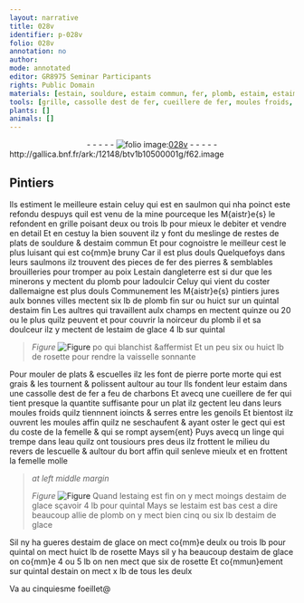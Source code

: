 ```yaml
---
layout: narrative
title: 028v
identifier: p-028v
folio: 028v
annotation: no
author:
mode: annotated
editor: GR8975 Seminar Participants
rights: Public Domain
materials: [estain, souldure, estaim commun, fer, plomb, estaim, estaim de glace, rosette, pierre porte morte, grais, charbons, eau, estaing]
tools: [grille, cassolle dest de fer, cueillere de fer, moules froids, moules, linge]
plants: []
animals: []
---
```


<div class="folio" align="center">- - - - - <a href="http://gallica.bnf.fr/ark:/12148/btv1b10500001g/f62.image" target="_blank"><img src="https://cu-mkp.github.io/2017-workshop-edition/assets/photo-icon.png" alt="folio image: " style="display:inline-block; margin-bottom:-3px;"/>028v</a> - - - - - </div> http://gallica.bnf.fr/ark:/12148/btv1b10500001g/f62.image   

## <span class="pro">Pintiers</span>

 
Ils estiment le meilleure <span class="m">estain</span> celuy qui est en saulmon qui nha poinct este refondu despuys quil est venu de la <span class="env">mine</span> pourceque les M{aistr}e{s} le refondent en <span class="tl">grille</span> poisant deux ou trois <span class="ms">lb</span> pour mieux le debiter et vendre en detail Et en cestuy la bien souvent ilz y font du meslinge de restes de plats de <span class="m">souldure</span> & d<span class="m">estaim commun</span> Et pour cognoistre le meilleur cest le plus luisant qui est co{mm}e bruny Car il est plus douls Quelquefoys dans leurs saulmons ilz trouvent des pieces de <span class="m">fer</span> des pierres & semblables brouilleries pour tromper au poix L<span class="m">estain</span> d<span class="pl">angleterre</span> est si dur que les <span class="pro">minerons</span> y mectent du <span class="m">plomb</span> pour ladoulcir Celuy qui vient du coster d<span class="pl">allemaigne</span> est plus douls Communement les <span class="pro">M{aistr}e{s} pintiers</span> jures aulx <span class="env">bonnes villes</span> mectent six <span class="ms">lb</span> de <span class="m">plomb</span> fin sur ou huict sur un <span class="ms">quintal</span> d<span class="m">estaim</span> fin Les <span class="pro">aultres qui travaillent aulx <span class="env">champs</span></span> en mectent quinze ou 20 ou le plus quilz peuvent et pour couvrir la noirceur du <span class="m">plomb</span> il et sa doulceur ilz y mectent de l<span class="m">estaim de glace</span> 4 <span class="ms">lb</span> sur <span class="ms">quintal</span> 
> *Figure*
> <a href="+" target="_blank"><img src="https://cu-mkp.github.io/GR8975-edition/assets/photo-icon.png" alt="Figure" style="display:inline-block; margin-bottom:-3px;"/></a>
 po qui blanchist &affermist Et un peu six ou huict <span class="ms">lb</span> de <span class="m">rosette</span> pour rendre la vaisselle <span class="sn">sonnante</span>
 
 Pour mouler de plats & escuelles ilz les font de <span class="m">pierre porte morte</span> qui est <span class="m">grais</span> & les tournent & polissent aultour au tour Ils fondent leur <span class="m">estaim</span> dans une <span class="tl">cassolle dest de <span class="m">fer</span></span> a feu de <span class="m">charbons</span> Et avecq une <span class="tl">cueillere de <span class="m">fer</span></span> qui tient presque la quantite suffisante pour un plat ilz gectent leu dans leurs <span class="tl">moules froids</span> quilz tiennnent ioincts & serres entre les <span class="bp">genoils</span> Et bientost ilz ouvrent les <span class="tl">moules</span> affin quilz ne seschaufent & ayant oster le gect qui est du coste de la femelle & qui se rompt aysem{ent} Puys avecq un <span class="tl">linge</span> qui trempe dans l<span class="m">eau</span> quilz ont tousiours pres deus ilz frottent le milieu du revers de lescuelle & aultour du bort affin quil senleve mieulx et en frottent la femelle molle
 
> *at left middle margin*
> 
>   
> *Figure*
> <a href="+" target="_blank"><img src="https://cu-mkp.github.io/GR8975-edition/assets/photo-icon.png" alt="Figure" style="display:inline-block; margin-bottom:-3px;"/></a>
 Quand l<span class="m">estaing</span> est fin on y mect moings d<span class="m">estaim de glace</span> sçavoir 4 <span class="ms">lb</span> pour <span class="ms">quintal</span> Mays se l<span class="m">estaim</span> est bas cest a dire beaucoup allie de <span class="m">plomb</span> on y mect bien cinq ou six <span class="ms">lb</span> d<span class="m">estaim de glace</span>
 
 Sil ny ha gueres d<span class="m">estaim de glace</span> on mect co{mm}e deulx ou trois <span class="ms">lb</span> pour <span class="ms">quintal</span> on mect huict <span class="ms">lb</span> de <span class="m">rosette</span> Mays sil y ha beaucoup d<span class="m">estaim de glace</span> on co{mm}e 4 ou 5 <span class="ms">lb</span> on nen mect que six de <span class="m">rosette</span> Et co{mmun}ement sur <span class="ms">quintal</span> d<span class="m">estain</span> on mect x <span class="ms">lb</span> de tous les deulx
    
Va au cinquiesme foeillet@
 